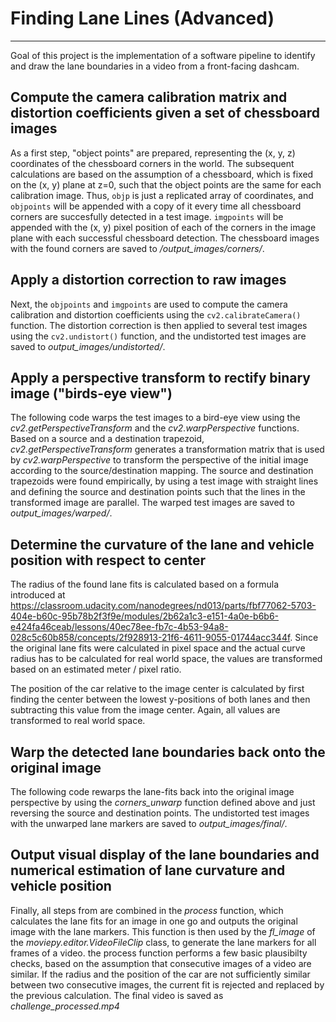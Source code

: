 
# **Finding Lane Lines (Advanced)** 
***

Goal of this project is the implementation of a software pipeline to identify and draw the lane boundaries in a video from a front-facing dashcam.
## Compute the camera calibration matrix and distortion coefficients given a set of chessboard images

As a first step, "object points" are prepared, representing the (x, y, z) coordinates of the chessboard corners in the world. The subsequent calculations are based on the assumption of a chessboard, which is fixed on the (x, y) plane at z=0, such that the object points are the same for each calibration image.  Thus, `objp` is just a replicated array of coordinates, and `objpoints` will be appended with a copy of it every time all chessboard corners are succesfully detected in a test image.  `imgpoints` will be appended with the (x, y) pixel position of each of the corners in the image plane with each successful chessboard detection. The chessboard images with the found corners are saved to */output_images/corners/*.

## Apply a distortion correction to raw images

Next, the `objpoints` and `imgpoints` are used to compute the camera calibration and distortion coefficients using the `cv2.calibrateCamera()` function.  The  distortion correction is then applied to several test images using the `cv2.undistort()` function, and the undistorted test images are saved to *output_images/undistorted/*.

## Apply a perspective transform to rectify binary image ("birds-eye view")
The following code warps the test images to a bird-eye view using the *cv2.getPerspectiveTransform* and the *cv2.warpPerspective* functions. Based on a source and a destination trapezoid, *cv2.getPerspectiveTransform* generates a transformation matrix that is used by *cv2.warpPerspective* to transform the perspective of the initial image according to the source/destination mapping. The source and destination trapezoids were found empirically, by using a test image with straight lines and defining the source and destination points such that the lines in the transformed image are parallel. The warped test images are saved to *output_images/warped/*.

## Determine the curvature of the lane and vehicle position with respect to center
The radius of the found lane fits is calculated based on a formula introduced at https://classroom.udacity.com/nanodegrees/nd013/parts/fbf77062-5703-404e-b60c-95b78b2f3f9e/modules/2b62a1c3-e151-4a0e-b6b6-e424fa46ceab/lessons/40ec78ee-fb7c-4b53-94a8-028c5c60b858/concepts/2f928913-21f6-4611-9055-01744acc344f. Since the original lane fits were calculated in pixel space and the actual curve radius has to be calculated for real world space, the values are transformed based on an estimated meter / pixel ratio. 

The position of the car relative to the image center is calculated by first finding the center between the lowest y-positions of both lanes and then subtracting this value from the image center. Again, all values are transformed to real world space. 

## Warp the detected lane boundaries back onto the original image
The following code rewarps the lane-fits back into the original image perspective by using the *corners_unwarp* function defined above and just reversing the source and destination points. The undistorted test images with the unwarped lane markers are saved to *output_images/final/*.

## Output visual display of the lane boundaries and numerical estimation of lane curvature and vehicle position
Finally, all steps from are combined in the *process* function, which calculates the lane fits for an image in one go and outputs the original image with the lane markers. This function is then used by the *fl_image* of the *moviepy.editor.VideoFileClip* class, to generate the lane markers for all frames of a video. the process function performs a few basic plausibilty checks, based on the assumption that consecutive images of a video are similar. If the radius and the position of the car are not sufficiently similar between two consecutive images, the current fit is rejected and replaced by the previous calculation. The final video is saved as *challenge_processed.mp4* 


